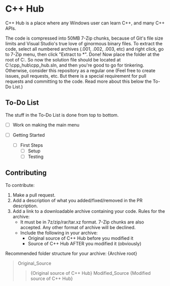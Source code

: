 # C++ Hub
C++ Hub is a place where any Windows user can learn C++, and many C++ APIs.

The code is compressed into 50MB 7-Zip chunks, because of Git's file size limits and Visual Studio's true love of ginormous binary files. To extract the code, select all numbered archives (.001, .002, .003, etc) and right click, go to 7-Zip menu, then click "Extract to *\". Done! Now place the folder at the root of C:\. So now the solution file should be located at C:\cpp_hub\cpp_hub.sln, and then you're good to go for tinkering. Otherwise, consider this repository as a regular one (Feel free to create issues, pull requests, etc. But there is a special requirement for pull requests and committing to the code. Read more about this below the To-Do List.)

## To-Do List
The stuff in the To-Do List is done from top to bottom.

* [ ] Work on making the main menu

* [ ] Getting Started
    * [ ] First Steps
        * [ ] Setup
        * [ ] Testing

## Contributing
To contribute:
1. Make a pull request.
2. Add a description of what you added/fixed/removed in the PR description.
3. Add a link to a downloadable archive containing your code. Rules for the archive:
   * It must be in 7z/zip/rar/tar.xz format. 7-Zip chunks are also accepted. Any other format of archive will be declined.
   * Include the following in your archive:
      * Original source of C++ Hub before you modified it
      * Source of C++ Hub AFTER you modified it (obviously)

Recommended folder structure for your archive:
{Archive root}
  >Original_Source
  >>{Original source of C++ Hub}
  >Modified_Source
  >>{Modified source of C++ Hub}
